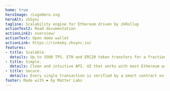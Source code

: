 ```yaml
---
home: true
heroImage: /LogoHero.svg
heroAlt: zkSync
tagline: Scalability engine for Ethereum driven by zkRollup
actionText2: Read documentation
actionLink2: overview/
actionText: Open demo wallet
actionLink: https://rinkeby.zksync.io/
features:
- title: Scalable.
  details: Up to 3500 TPS. ETH and ERC20 token transfers for a fraction of a cent.
- title: Simple.
  details: Clean and intuitive API. UI that works with most Ethereum wallets.
- title: Secure.
  details: Every single transaction is verified by a smart contract on the mainnet.
footer: Made with ❤️ by Matter Labs
---
```

